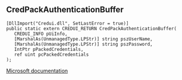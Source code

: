 ## CredPackAuthenticationBuffer

```
[DllImport("Credui.dll", SetLastError = true)]
public static extern CREDUI_RETURN CredPackAuthenticationBuffer(
   CREDUI_INFO pUiInfo,
   [MarshalAs(UnmanagedType.LPStr)] string pszUserName,
   [MarshalAs(UnmanagedType.LPStr)] string pszPassword,
   IntPtr pPackedCredentials,
   ref uint pcPackedCredentials
);
```

[Microsoft documentation](https://docs.microsoft.com/en-us/windows/win32/api/credui/nf-credui-credpackauthenticationbuffera)
